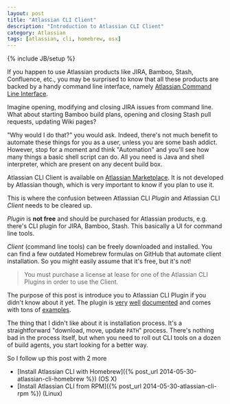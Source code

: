 ```yaml
---
layout: post
title: "Atlassian CLI Client"
description: "Introduction to Atlassian CLI Client"
category: Atlassian
tags: [atlassian, cli, homebrew, osx]
---
```

{% include JB/setup %}

If you happen to use Atlassian products like JIRA, Bamboo, Stash, Confluence, etc., you may be surprised to know that all these products are backed by a handy command line interface, namely [Atlassian Command Line Interface](https://bobswift.atlassian.net/wiki/display/ACLI/Atlassian+Command+Line+Interface).

<!--more-->

Imagine opening, modifying and closing JIRA issues from command line. What about starting Bamboo build plans, opening and closing Stash pull requests, updating Wiki pages?

"Why would I do that?" you would ask. Indeed, there's not much benefit to automate these things for you as a user, unless you are some bash addict. However, stop for a moment and think "Automation" and you'll see how many things a basic shell script can do. All you need is Java and shell interpreter, which are present on any decent build box.

Atlassian CLI Client is available on [Atlassian Marketplace](https://marketplace.atlassian.com/plugins/org.swift.atlassian.cli). It is not developed by Atlassian though, which is very important to know if you plan to use it.

This is where the confusion between Atlassian CLI _Plugin_ and Atlassian CLI _Client_ needs to be cleared up.

_Plugin_ is **not free** and should be purchased for Atlassian products, e.g. there's CLI plugin for JIRA, Bamboo, Stash. This basically a UI for command line tools.

_Client_ (command line tools) can be freely downloaded and installed. You can find a few outdated Homebrew formulas on GitHub that automate client installation. So you might easily assume that it's free, but it's not!

> You must purchase a license at lease for one of the Atlassian CLI Plugins in order to use the Client.

The purpose of this post is introduce you to Atlassian CLI Plugin if you didn't know about it yet. The plugin is [very](https://bobswift.atlassian.net/wiki/display/ACLI/Atlassian+CLI+General+Documentation) [well](https://bobswift.atlassian.net/wiki/display/ACLI/Installation+and+Use) [documented](https://bobswift.atlassian.net/wiki/display/ACLI/How+to) and comes with tons of [examples](https://bobswift.atlassian.net/wiki/display/ACLI/Examples).

The thing that I didn't like about it is installation process. It's a straightforward "download, move, update `PATH`" process. There's nothing bad in the process itself, but when you need to roll out CLI tools on a dozen of build agents, you start looking for a better way.

So I follow up this post with 2 more

- [Install Atlassian CLI with Homebrew]({% post_url 2014-05-30-atlassian-cli-homebrew %}) (OS X)
- [Install Atlassian CLI from RPM]({% post_url 2014-05-30-atlassian-cli-rpm %}) (Linux)